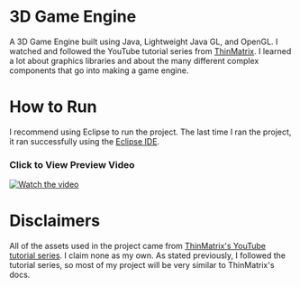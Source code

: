 # 3D Game Engine
A 3D Game Engine built using Java, Lightweight Java GL, and OpenGL. I watched and followed the YouTube tutorial series from [ThinMatrix](https://www.youtube.com/playlist?list=PLRIWtICgwaX0u7Rf9zkZhLoLuZVfUksDP). I learned a lot about graphics libraries and about the many different complex components that go into making a game engine.

# How to Run
I recommend using Eclipse to run the project. The last time I ran the project, it ran successfully using the [Eclipse IDE](https://www.eclipse.org/downloads/).

### Click to View Preview Video
[![Watch the video](https://user-images.githubusercontent.com/60367213/94372372-7914e500-00c2-11eb-8b35-df3fcd9e5b41.png)](https://youtu.be/RJupnVmnqcQ)

# Disclaimers
All of the assets used in the project came from [ThinMatrix's YouTube tutorial series](https://www.youtube.com/playlist?list=PLRIWtICgwaX0u7Rf9zkZhLoLuZVfUksDP). I claim none as my own. As stated previously, I followed the tutorial series, so most of my project will be very similar to ThinMatrix's docs.
